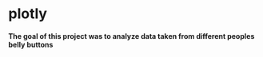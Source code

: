 # plotly
#### The goal of this project was to analyze data taken from different peoples belly buttons
